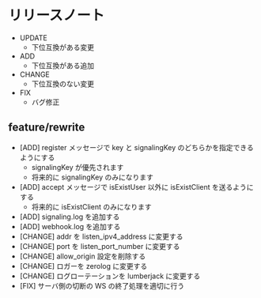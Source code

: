 # リリースノート

- UPDATE
    - 下位互換がある変更
- ADD
    - 下位互換がある追加
- CHANGE
    - 下位互換のない変更
- FIX
    - バグ修正

## feature/rewrite

- [ADD] register メッセージで key と signalingKey のどちらかを指定できるようにする
    - signalingKey が優先されます
    - 将来的に signalingKey のみになります
- [ADD] accept メッセージで isExistUser 以外に isExistClient を送るようにする
    - 将来的に isExistClient のみになります
- [ADD] signaling.log を追加する
- [ADD] webhook.log を追加する
- [CHANGE] addr を listen_ipv4_address に変更する
- [CHANGE] port を listen_port_number に変更する
- [CHANGE] allow_origin 設定を削除する
- [CHANGE] ロガーを zerolog に変更する
- [CHANGE] ログローテーションを lumberjack に変更する
- [FIX] サーバ側の切断の WS の終了処理を適切に行う
